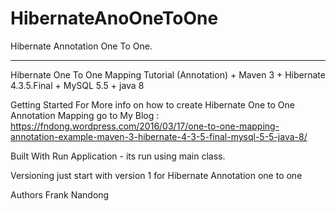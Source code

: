# HibernateAnoOneToOne
Hibernate Annotation One To One.
_________________________________________________________________________________________________________________

Hibernate One To One Mapping Tutorial (Annotation) + Maven 3 + Hibernate 4.3.5.Final + MySQL 5.5 + java 8 

Getting Started
For More info on how to create Hibernate One to One Annotation Mapping  go to My Blog 
: https://fndong.wordpress.com/2016/03/17/one-to-one-mapping-annotation-example-maven-3-hibernate-4-3-5-final-mysql-5-5-java-8/

Built With
Run Application - its run using main class.

Versioning
just start with version 1 for Hibernate Annotation one to one

Authors
Frank Nandong
